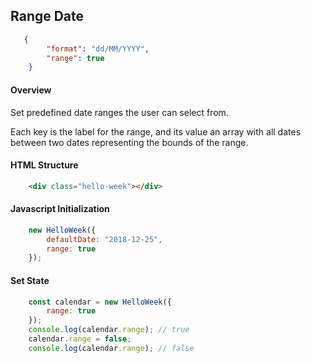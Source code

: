 ## Range Date

```json
   {
        "format": "dd/MM/YYYY",
        "range": true
    }
```

#### Overview
Set predefined date ranges the user can select from.

Each key is the label for the range, and its value an array with all dates between two dates representing the bounds of the range.

#### HTML Structure
```html
    <div class="hello-week"></div>
```

#### Javascript Initialization
```js
    new HelloWeek({
        defaultDate: "2018-12-25",
        range: true
    });
```

#### Set State
```js
    const calendar = new HelloWeek({
        range: true
    });
    console.log(calendar.range); // true
    calendar.range = false;
    console.log(calendar.range); // false
```

